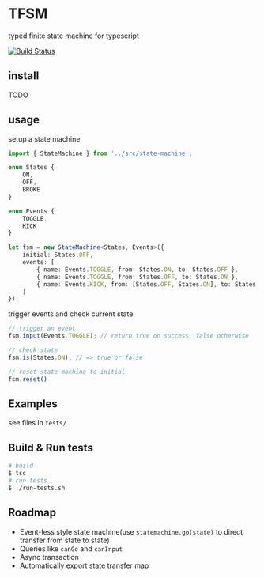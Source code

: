 # TFSM
typed finite state machine for typescript

[![Build Status](https://travis-ci.org/zhfuzzy/tfsm.svg?branch=master)](https://travis-ci.org/zhfuzzy/tfsm)

## install

TODO

## usage

setup a state machine

```typescript
import { StateMachine } from '../src/state-machine';

enum States {
    ON,
    OFF,
    BROKE
}

enum Events {
    TOGGLE,
    KICK
}

let fsm = new StateMachine<States, Events>({
    initial: States.OFF,
    events: [
        { name: Events.TOGGLE, from: States.ON, to: States.OFF },
        { name: Events.TOGGLE, from: States.OFF, to: States.ON },
        { name: Events.KICK, from: [States.OFF, States.ON], to: States.BROKE }
    ]
});
```

trigger events and check current state

```typescript
// trigger an event
fsm.input(Events.TOGGLE); // return true on success, false otherwise

// check state
fsm.is(States.ON); // => true or false

// reset state machine to initial
fsm.reset()
```

## Examples

see files in `tests/`

## Build & Run tests

```bash
# build
$ tsc
# run tests
$ ./run-tests.sh
```

## Roadmap

* Event-less style state machine(use `statemachine.go(state)` to direct transfer from state to state)
* Queries like `canGo` and `canInput`
* Async transaction
* Automatically export state transfer map
